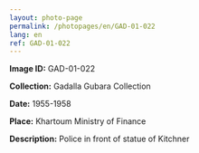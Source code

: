 ```yaml
---
layout: photo-page
permalink: /photopages/en/GAD-01-022
lang: en
ref: GAD-01-022
---
```


**Image ID:** GAD-01-022

**Collection:** Gadalla Gubara Collection

**Date:** 1955-1958

**Place:** Khartoum Ministry of Finance

**Description:** Police in front of statue of Kitchner
